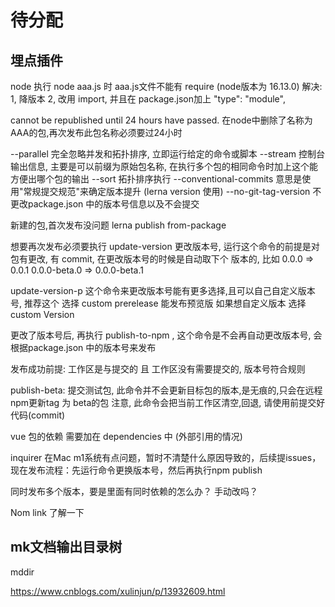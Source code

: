 # 待分配

## 埋点插件

node 执行 node aaa.js 时  aaa.js文件不能有 require (node版本为 16.13.0)
解决:
	1, 降版本
	2, 改用 import, 并且在 package.json加上 "type": "module",



cannot be republished until 24 hours have passed.  在node中删除了名称为AAA的包,再次发布此包名称必须要过24小时


--parallel 完全忽略并发和拓扑排序, 立即运行给定的命令或脚本
--stream 控制台输出信息, 主要是可以前缀为原始包名称, 在执行多个包的相同命令时加上这个能方便出哪个包的输出
--sort 拓扑排序执行
--conventional-commits 意思是使用"常规提交规范"来确定版本提升 (lerna version 使用)
--no-git-tag-version 不更改package.json 中的版本号信息以及不会提交

新建的包,首次发布没问题 lerna publish from-package


想要再次发布必须要执行 update-version 更改版本号, 运行这个命令的前提是对包有更改, 有 commit, 在更改版本号的时候是自动取下个
版本的, 比如 0.0.0 => 0.0.1     0.0.0-beta.0  => 0.0.0-beta.1  

update-version-p 这个命令来更改版本号能有更多选择,且可以自己自定义版本号, 推荐这个
选择 custom prerelease 能发布预览版
如果想自定义版本 选择 custom Version 





更改了版本号后, 再执行 publish-to-npm , 这个命令是不会再自动更改版本号, 会根据package.json 中的版本号来发布

发布成功前提: 工作区是与提交的 且 工作区没有需要提交的, 版本号符合规则



publish-beta: 提交测试包, 此命令并不会更新目标包的版本,是无痕的,只会在远程npm更新tag 为 beta的包
注意, 此命令会把当前工作区清空,回退, 请使用前提交好代码(commit)

vue 包的依赖 需要加在 dependencies 中 (外部引用的情况)



inquirer 在Mac m1系统有点问题，暂时不清楚什么原因导致的，后续提issues，现在发布流程：先运行命令更换版本号，然后再执行npm publish

同时发布多个版本，要是里面有同时依赖的怎么办？ 手动改吗？

Nom link 了解一下

## mk文档输出目录树
mddir

https://www.cnblogs.com/xulinjun/p/13932609.html